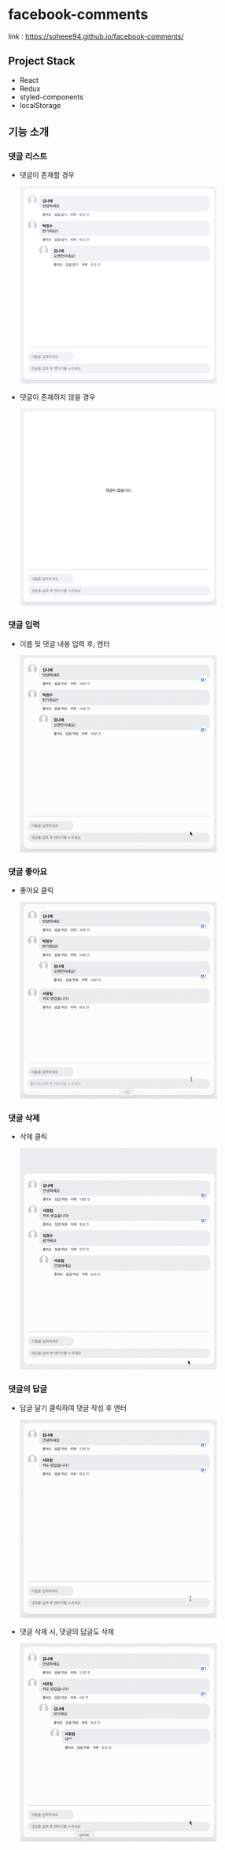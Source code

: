 # facebook-comments

link : https://soheee94.github.io/facebook-comments/

## Project Stack

- React
- Redux
- styled-components
- localStorage

## 기능 소개

### 댓글 리스트

- 댓글이 존재할 경우

    <img src="./images/commentsList.png?raw=true" alt="comment" width="400"/>

- 댓글이 존재하지 않을 경우

    <img src="./images/noCommentsList.png?raw=true" alt="noCommentsList" width="400"/>

### 댓글 입력

- 이름 및 댓글 내용 입력 후, 엔터

    <img src="./images/writeComment.gif?raw=true" alt="writeComment" width="400"/>

### 댓글 좋아요

- 좋아요 클릭

  <img src="./images/likeComment.gif?raw=true" alt="likeComment" width="400"/>

### 댓글 삭제

- 삭제 클릭

  <img src="./images/deleteComment.gif?raw=true" alt="deleteComment" width="400"/>

### 댓글의 답글

- 답글 달기 클릭하여 댓글 작성 후 엔터

  <img src="./images/replyComment.gif?raw=true" alt="replyComment" width="400"/>

- 댓글 삭제 시, 댓글의 답글도 삭제

  <img src="./images/replyDeleteComment.gif?raw=true" alt="replyDeleteComment" width="400"/>
